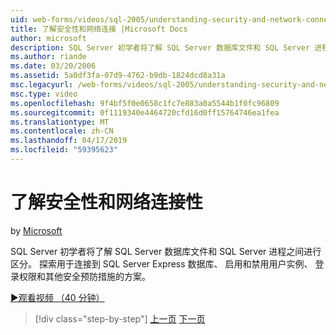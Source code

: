 ```yaml
---
uid: web-forms/videos/sql-2005/understanding-security-and-network-connectivity
title: 了解安全性和网络连接 |Microsoft Docs
author: microsoft
description: SQL Server 初学者将了解 SQL Server 数据库文件和 SQL Server 进程之间进行区分。 探索用于连接到 SQL Server E.方案...
ms.author: riande
ms.date: 03/20/2006
ms.assetid: 5a0df3fa-07d9-4762-b9db-1824dcd8a31a
msc.legacyurl: /web-forms/videos/sql-2005/understanding-security-and-network-connectivity
msc.type: video
ms.openlocfilehash: 9f4bf5f0e0658c1fc7e883a0a5544b1f0fc96809
ms.sourcegitcommit: 0f1119340e4464720cfd16d0ff15764746ea1fea
ms.translationtype: MT
ms.contentlocale: zh-CN
ms.lasthandoff: 04/17/2019
ms.locfileid: "59395623"
---
```

# <a name="understanding-security-and-network-connectivity"></a>了解安全性和网络连接性

by [Microsoft](https://github.com/microsoft)

SQL Server 初学者将了解 SQL Server 数据库文件和 SQL Server 进程之间进行区分。 探索用于连接到 SQL Server Express 数据库、 启用和禁用用户实例、 登录权限和其他安全预防措施的方案。

[&#9654;观看视频 （40 分钟）](https://channel9.msdn.com/Blogs/ASP-NET-Site-Videos/understanding-security-and-network-connectivity)

> [!div class="step-by-step"]
> [上一页](more-structured-query-language.md)
> [下一页](connecting-your-web-application-to-sql-server-2005-express-edition.md)
